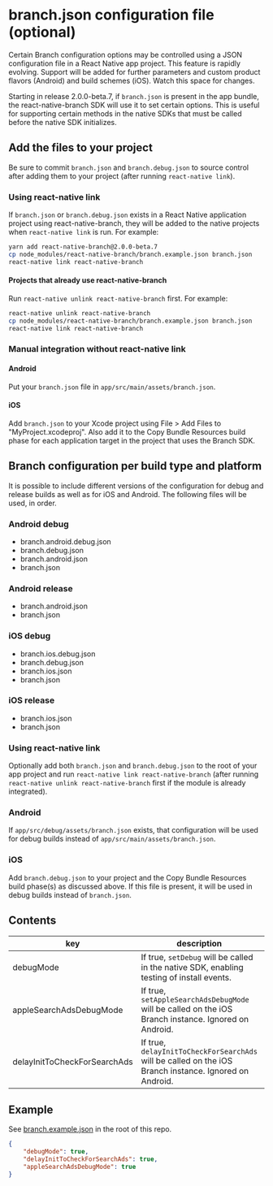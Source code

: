 # branch.json configuration file (optional)

Certain Branch configuration options may be controlled using a JSON configuration file
in a React Native app project. This feature is rapidly evolving. Support will be added
for further parameters and custom product flavors (Android) and build schemes (iOS).
Watch this space for changes.

Starting in release 2.0.0-beta.7, if `branch.json` is present in the app bundle, the
react-native-branch SDK will use it to set certain options. This is useful for supporting
certain methods in the native SDKs that must be called before the native SDK initializes.

## Add the files to your project

Be sure to commit `branch.json` and `branch.debug.json` to source control after adding
them to your project (after running `react-native link`).

### Using react-native link

If `branch.json` or `branch.debug.json` exists in a React Native application project
using react-native-branch, they will be added to the native projects when `react-native link`
is run. For example:

```bash
yarn add react-native-branch@2.0.0-beta.7
cp node_modules/react-native-branch/branch.example.json branch.json
react-native link react-native-branch
```

#### Projects that already use react-native-branch

Run `react-native unlink react-native-branch` first. For example:

```bash
react-native unlink react-native-branch
cp node_modules/react-native-branch/branch.example.json branch.json
react-native link react-native-branch
```

### Manual integration without react-native link

#### Android

Put your `branch.json` file in `app/src/main/assets/branch.json`.

#### iOS

Add `branch.json` to your Xcode project using File > Add Files to "MyProject.xcodeproj".
Also add it to the Copy Bundle Resources build phase for each application target in
the project that uses the Branch SDK.

## Branch configuration per build type and platform

It is possible to include different versions of the configuration for debug and release
builds as well as for iOS and Android. The following files will be used, in order.

### Android debug
- branch.android.debug.json
- branch.debug.json
- branch.android.json
- branch.json

### Android release
- branch.android.json
- branch.json

### iOS debug
- branch.ios.debug.json
- branch.debug.json
- branch.ios.json
- branch.json

### iOS release
- branch.ios.json
- branch.json

### Using react-native link

Optionally add both `branch.json` and `branch.debug.json` to the root of your app
project and run `react-native link react-native-branch` (after running `react-native unlink react-native-branch` first if the module is already integrated).

### Android

If `app/src/debug/assets/branch.json` exists, that configuration will be used for
debug builds instead of `app/src/main/assets/branch.json`.

### iOS

Add `branch.debug.json` to your project and the Copy Bundle Resources build phase(s)
as discussed above. If this file is present, it will be used in debug builds instead
of `branch.json`.

## Contents

|key|description|type|
|---|---|---|
|debugMode|If true, `setDebug` will be called in the native SDK, enabling testing of install events.|Boolean|
|appleSearchAdsDebugMode|If true, `setAppleSearchAdsDebugMode` will be called on the iOS Branch instance. Ignored on Android.|Boolean|
|delayInitToCheckForSearchAds|If true, `delayInitToCheckForSearchAds` will be called on the iOS Branch instance. Ignored on Android.|Boolean|

## Example

See [branch.example.json](https://github.com/BranchMetrics/react-native-branch-deep-linking-attribution/blob/master/branch.example.json) in the root of this repo.

```json
{
    "debugMode": true,
    "delayInitToCheckForSearchAds": true,
    "appleSearchAdsDebugMode": true
}
```

